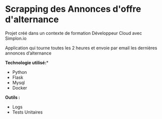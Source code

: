 # Scrapping des Annonces d'offre d'alternance
Projet créé dans un contexte de formation Développeur Cloud avec Simplon.io

Application qui tourne toutes les 2 heures et envoie par email les dernières annonces d’alternance

**Technologie utilisé:***

* Python
* Flask
* Mysql
* Docker

**Outils :**
* Logs 
* Tests Unitaires
